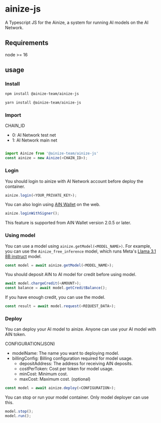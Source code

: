 # ainize-js

A Typescript JS for the Ainize, a system for running AI models on the AI Network.

## Requirements

node >= 16

## usage

### Install

```bash
npm install @ainize-team/ainize-js

yarn install @ainize-team/ainize-js
```

### Import

CHAIN_ID

- 0: AI Network test net
- 1: AI Network main net

```typescript

import Ainize from '@ainize-team/ainize-js'
const ainize = new Ainize(<CHAIN_ID>);
```

### Login

You should login to ainize with AI Network account before deploy the container.

```typescript
ainize.login(<YOUR_PRIVATE_KEY>);
```

You can also login using [AIN Wallet](https://chromewebstore.google.com/detail/ain-wallet/hbdheoebpgogdkagfojahleegjfkhkpl) on the web.

```typescript
ainize.loginWithSigner();
```

This feature is supported from AIN Wallet version 2.0.5 or later.

### Using model

You can use a model using `ainize.getModel(<MODEL_NAME>)`.
For example, you can use the `Ainize_free_inference` model, which runs Meta's [Llama 3.1 8B instruct](https://huggingface.co/meta-llama/Llama-3.1-8B-Instruct) model.

```typescript
const model = await ainize.getModel(<MODEL_NAME>);
```

You should deposit AIN to AI model for credit before using model.

```typescript
await model.chargeCredit(<AMOUNT>);
const balance = await model.getCreditBalance();
```

If you have enough credit, you can use the model.

```typescript
const result = await model.request(<REQUEST_DATA>);
```

### Deploy

You can deploy your AI model to ainize. Anyone can use your AI model with AIN token.

CONFIGURATION(JSON)

- modelName: The name you want to deploying model.
- billingConfig: Billing configuration required for model usage.
  - depositAddress: The address for receiving AIN deposits.
  - costPerToken: Cost per token for model usage.
  - minCost: Minimum cost.
  - maxCost: Maximum cost. (optional)

```typescript
const model = await ainize.deploy(<CONFIGURATION>);
```

You can stop or run your model container. Only model deployer can use this.

```typescript
model.stop();
model.run();
```
